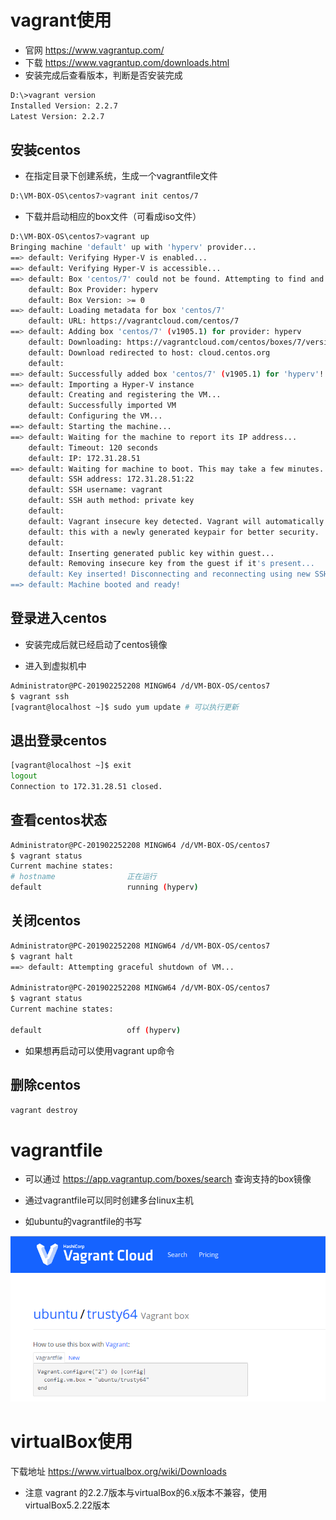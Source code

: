 # vagrant使用

- 官网 https://www.vagrantup.com/
- 下载 https://www.vagrantup.com/downloads.html
- 安装完成后查看版本，判断是否安装完成

```bash
D:\>vagrant version
Installed Version: 2.2.7
Latest Version: 2.2.7
```



## 安装centos

- 在指定目录下创建系统，生成一个vagrantfile文件

```bash
D:\VM-BOX-OS\centos7>vagrant init centos/7
```

- 下载并启动相应的box文件（可看成iso文件）

```bash
D:\VM-BOX-OS\centos7>vagrant up
Bringing machine 'default' up with 'hyperv' provider...
==> default: Verifying Hyper-V is enabled...
==> default: Verifying Hyper-V is accessible...
==> default: Box 'centos/7' could not be found. Attempting to find and install...
    default: Box Provider: hyperv
    default: Box Version: >= 0
==> default: Loading metadata for box 'centos/7'
    default: URL: https://vagrantcloud.com/centos/7
==> default: Adding box 'centos/7' (v1905.1) for provider: hyperv
    default: Downloading: https://vagrantcloud.com/centos/boxes/7/versions/1905.1/providers/hyperv.box
    default: Download redirected to host: cloud.centos.org
    default:
==> default: Successfully added box 'centos/7' (v1905.1) for 'hyperv'!
==> default: Importing a Hyper-V instance
    default: Creating and registering the VM...
    default: Successfully imported VM
    default: Configuring the VM...
==> default: Starting the machine...
==> default: Waiting for the machine to report its IP address...
    default: Timeout: 120 seconds
    default: IP: 172.31.28.51
==> default: Waiting for machine to boot. This may take a few minutes...
    default: SSH address: 172.31.28.51:22
    default: SSH username: vagrant
    default: SSH auth method: private key
    default:
    default: Vagrant insecure key detected. Vagrant will automatically replace
    default: this with a newly generated keypair for better security.
    default:
    default: Inserting generated public key within guest...
    default: Removing insecure key from the guest if it's present...
    default: Key inserted! Disconnecting and reconnecting using new SSH key...
==> default: Machine booted and ready!
```



## 登录进入centos

- 安装完成后就已经启动了centos镜像

- 进入到虚拟机中

```bash
Administrator@PC-201902252208 MINGW64 /d/VM-BOX-OS/centos7
$ vagrant ssh
[vagrant@localhost ~]$ sudo yum update # 可以执行更新

```



## 退出登录centos

```bash
[vagrant@localhost ~]$ exit
logout
Connection to 172.31.28.51 closed.
```



## 查看centos状态

```bash
Administrator@PC-201902252208 MINGW64 /d/VM-BOX-OS/centos7
$ vagrant status
Current machine states:
# hostname                正在运行
default                   running (hyperv)
```



## 关闭centos

```bash
Administrator@PC-201902252208 MINGW64 /d/VM-BOX-OS/centos7
$ vagrant halt
==> default: Attempting graceful shutdown of VM...

Administrator@PC-201902252208 MINGW64 /d/VM-BOX-OS/centos7
$ vagrant status
Current machine states:

default                   off (hyperv)
```

- 如果想再启动可以使用vagrant up命令

## 删除centos

```bash
vagrant destroy
```



# vagrantfile

- 可以通过 https://app.vagrantup.com/boxes/search 查询支持的box镜像
- 通过vagrantfile可以同时创建多台linux主机

- 如ubuntu的vagrantfile的书写

<img src="img/1.png" style="zoom:80%;" /> 





# virtualBox使用

下载地址 https://www.virtualbox.org/wiki/Downloads

- 注意 vagrant 的2.2.7版本与virtualBox的6.x版本不兼容，使用virtualBox5.2.22版本